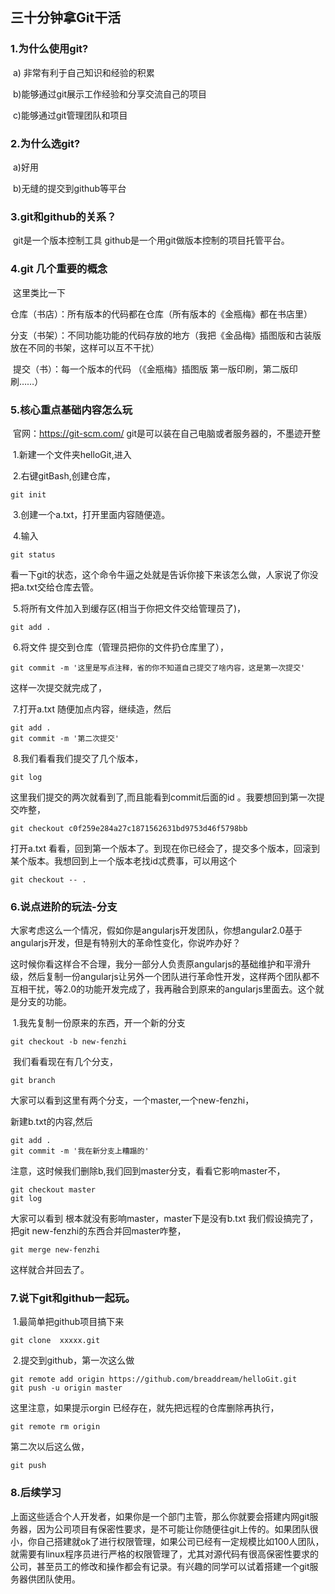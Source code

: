 ## 三十分钟拿Git干活

### 1.为什么使用git?

​	a) 非常有利于自己知识和经验的积累

​	b)能够通过git展示工作经验和分享交流自己的项目

​	c)能够通过git管理团队和项目

### 2.为什么选git?

​	a)好用

​	b)无缝的提交到github等平台

### 3.git和github的关系？

​	git是一个版本控制工具
​	github是一个用git做版本控制的项目托管平台。

### 4.git 几个重要的概念

​	这里类比一下

​	仓库（书店）：所有版本的代码都在仓库（所有版本的《金瓶梅》都在书店里）

​	分支（书架）：不同功能功能的代码存放的地方（我把《金品梅》插图版和古装版放在不同的书架，这样可以互不干扰）

​	提交（书）：每一个版本的代码 （《金瓶梅》插图版 第一版印刷，第二版印刷……）

### 5.核心重点基础内容怎么玩

​	官网：https://git-scm.com/  git是可以装在自己电脑或者服务器的，不墨迹开整

​	1.新建一个文件夹helloGit,进入

​	2.右键gitBash,创建仓库，

```
git init
```

​	3.创建一个a.txt，打开里面内容随便造。

​	4.输入

```
git status
```

看一下git的状态，这个命令牛逼之处就是告诉你接下来该怎么做，人家说了你没把a.txt交给仓库去管。

​	5.将所有文件加入到缓存区(相当于你把文件交给管理员了)，

```
git add .
```

​	6.将文件 提交到仓库（管理员把你的文件扔仓库里了），

```
git commit -m '这里是写点注释，省的你不知道自己提交了啥内容，这是第一次提交'
```

这样一次提交就完成了，

​	7.打开a.txt 随便加点内容，继续造，然后

```
git add .
git commit -m '第二次提交'
```

​	8.我们看看我们提交了几个版本，

```
git log  
```

这里我们提交的两次就看到了,而且能看到commit后面的id 。我要想回到第一次提交咋整，

```
git checkout c0f259e284a27c1871562631bd9753d46f5798bb
```

打开a.txt 看看，回到第一个版本了。到现在你已经会了，提交多个版本，回滚到某个版本。我想回到上一个版本老找id忒费事，可以用这个

```
git checkout -- .
```

### 6.说点进阶的玩法-分支

​	大家考虑这么一个情况，假如你是angularjs开发团队，你想angular2.0基于angularjs开发，但是有特别大的革命性变化，你说咋办好？

​	这时候你看这样合不合理，我分一部分人负责原angularjs的基础维护和平滑升级，然后复制一份angularjs让另外一个团队进行革命性开发，这样两个团队都不互相干扰，等2.0的功能开发完成了，我再融合到原来的angularjs里面去。这个就是分支的功能。

​	1.我先复制一份原来的东西，开一个新的分支

```
git checkout -b new-fenzhi
```

​	我们看看现在有几个分支，

```
git branch	
```

大家可以看到这里有两个分支，一个master,一个new-fenzhi，

新建b.txt的内容,然后 

```
git add .
git commit -m '我在新分支上糟蹋的'
```

注意，这时候我们删除b,我们回到master分支，看看它影响master不，

```
git checkout master
git log
```

大家可以看到 根本就没有影响master，master下是没有b.txt 我们假设搞完了，把git new-fenzhi的东西合并回master咋整，

```
git merge new-fenzhi
```

这样就合并回去了。

### 7.说下git和github一起玩。

​	1.最简单把github项目搞下来

```
git clone  xxxxx.git
```

​	2.提交到github，第一次这么做

```
git remote add origin https://github.com/breaddream/helloGit.git
git push -u origin master
```

这里注意，如果提示orgin 已经存在，就先把远程的仓库删除再执行，

```
git remote rm origin
```

第二次以后这么做，

```
git push
```

### 8.后续学习

​	上面这些适合个人开发者，如果你是一个部门主管，那么你就要会搭建内网git服务器，因为公司项目有保密性要求，是不可能让你随便往git上传的。如果团队很小，你自己搭建就ok了进行权限管理，如果公司已经有一定规模比如100人团队，就需要有linux程序员进行严格的权限管理了，尤其对源代码有很高保密性要求的公司，甚至员工的修改和操作都会有记录。有兴趣的同学可以试着搭建一个git服务器供团队使用。



​	